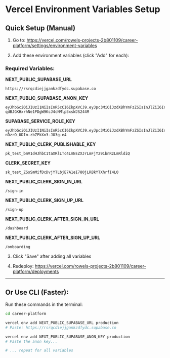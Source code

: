 # Vercel Environment Variables Setup

## Quick Setup (Manual)

1. Go to: https://vercel.com/rowels-projects-2b801109/career-platform/settings/environment-variables

2. Add these environment variables (click "Add" for each):

### Required Variables:

**NEXT_PUBLIC_SUPABASE_URL**
```
https://rsrqcdiejjgankzdfydc.supabase.co
```

**NEXT_PUBLIC_SUPABASE_ANON_KEY**
```
eyJhbGciOiJIUzI1NiIsInR5cCI6IkpXVCJ9.eyJpc3MiOiJzdXBhYmFzZSIsInJlZiI6InJzcnFjZGllampnYW5remRmeWRjIiwicm9sZSI6ImFub24iLCJpYXQiOjE3NTkzNDI2NjAsImV4cCI6MjA3NDkxODY2MH0.akq0S-qdBJGKHxrhNe1PDgW9KcJ4cNMlp3xsWJS244M
```

**SUPABASE_SERVICE_ROLE_KEY**
```
eyJhbGciOiJIUzI1NiIsInR5cCI6IkpXVCJ9.eyJpc3MiOiJzdXBhYmFzZSIsInJlZiI6InJzcnFjZGllampnYW5remRmeWRjIiwicm9sZSI6InNlcnZpY2Vfcm9sZSIsImlhdCI6MTc1OTM0MjY2MCwiZXhwIjoyMDc0OTE4NjYwfQ.ab9OkKICxRdAjUI-nDzrO_UDIm-zbZPkXn3-JO3g-e4
```

**NEXT_PUBLIC_CLERK_PUBLISHABLE_KEY**
```
pk_test_bmV1dHJhbC1taXRlLTc4LmNsZXJrLmFjY291bnRzLmRldiQ
```

**CLERK_SECRET_KEY**
```
sk_test_ZSsSmMifDcDvjYTLbjE7A1eI780jLRBkYTXhrfI4L0
```

**NEXT_PUBLIC_CLERK_SIGN_IN_URL**
```
/sign-in
```

**NEXT_PUBLIC_CLERK_SIGN_UP_URL**
```
/sign-up
```

**NEXT_PUBLIC_CLERK_AFTER_SIGN_IN_URL**
```
/dashboard
```

**NEXT_PUBLIC_CLERK_AFTER_SIGN_UP_URL**
```
/onboarding
```

3. Click "Save" after adding all variables

4. Redeploy: https://vercel.com/rowels-projects-2b801109/career-platform/deployments

---

## Or Use CLI (Faster):

Run these commands in the terminal:

```bash
cd career-platform

vercel env add NEXT_PUBLIC_SUPABASE_URL production
# Paste: https://rsrqcdiejjgankzdfydc.supabase.co

vercel env add NEXT_PUBLIC_SUPABASE_ANON_KEY production
# Paste the anon key...

# ... repeat for all variables
```
